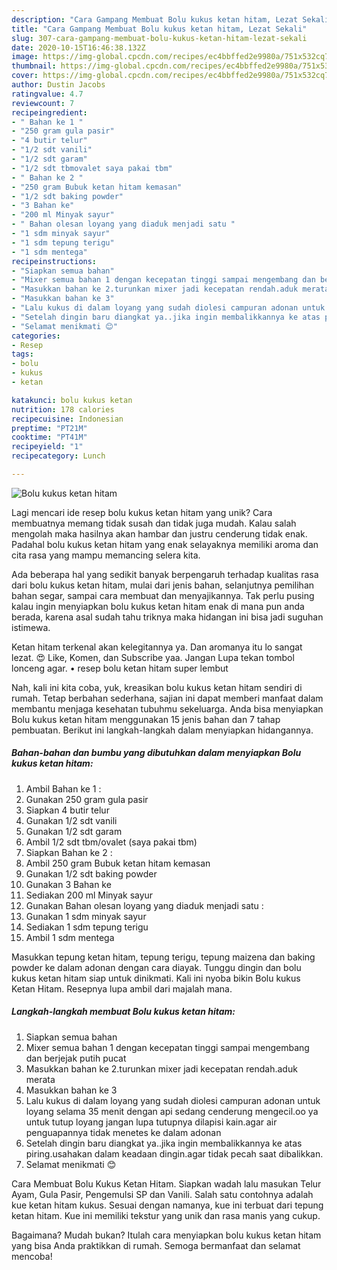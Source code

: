 ```yaml
---
description: "Cara Gampang Membuat Bolu kukus ketan hitam, Lezat Sekali"
title: "Cara Gampang Membuat Bolu kukus ketan hitam, Lezat Sekali"
slug: 307-cara-gampang-membuat-bolu-kukus-ketan-hitam-lezat-sekali
date: 2020-10-15T16:46:38.132Z
image: https://img-global.cpcdn.com/recipes/ec4bbffed2e9980a/751x532cq70/bolu-kukus-ketan-hitam-foto-resep-utama.jpg
thumbnail: https://img-global.cpcdn.com/recipes/ec4bbffed2e9980a/751x532cq70/bolu-kukus-ketan-hitam-foto-resep-utama.jpg
cover: https://img-global.cpcdn.com/recipes/ec4bbffed2e9980a/751x532cq70/bolu-kukus-ketan-hitam-foto-resep-utama.jpg
author: Dustin Jacobs
ratingvalue: 4.7
reviewcount: 7
recipeingredient:
- " Bahan ke 1 "
- "250 gram gula pasir"
- "4 butir telur"
- "1/2 sdt vanili"
- "1/2 sdt garam"
- "1/2 sdt tbmovalet saya pakai tbm"
- " Bahan ke 2 "
- "250 gram Bubuk ketan hitam kemasan"
- "1/2 sdt baking powder"
- "3 Bahan ke"
- "200 ml Minyak sayur"
- " Bahan olesan loyang yang diaduk menjadi satu "
- "1 sdm minyak sayur"
- "1 sdm tepung terigu"
- "1 sdm mentega"
recipeinstructions:
- "Siapkan semua bahan"
- "Mixer semua bahan 1 dengan kecepatan tinggi sampai mengembang dan berjejak putih pucat"
- "Masukkan bahan ke 2.turunkan mixer jadi kecepatan rendah.aduk merata"
- "Masukkan bahan ke 3"
- "Lalu kukus di dalam loyang yang sudah diolesi campuran adonan untuk loyang selama 35 menit dengan api sedang cenderung mengecil.oo ya untuk tutup loyang jangan lupa tutupnya dilapisi kain.agar air penguapannya tidak menetes ke dalam adonan"
- "Setelah dingin baru diangkat ya..jika ingin membalikkannya ke atas piring.usahakan dalam keadaan dingin.agar tidak pecah saat dibalikkan."
- "Selamat menikmati 😊"
categories:
- Resep
tags:
- bolu
- kukus
- ketan

katakunci: bolu kukus ketan 
nutrition: 178 calories
recipecuisine: Indonesian
preptime: "PT21M"
cooktime: "PT41M"
recipeyield: "1"
recipecategory: Lunch

---
```



![Bolu kukus ketan hitam](https://img-global.cpcdn.com/recipes/ec4bbffed2e9980a/751x532cq70/bolu-kukus-ketan-hitam-foto-resep-utama.jpg)

Lagi mencari ide resep bolu kukus ketan hitam yang unik? Cara membuatnya memang tidak susah dan tidak juga mudah. Kalau salah mengolah maka hasilnya akan hambar dan justru cenderung tidak enak. Padahal bolu kukus ketan hitam yang enak selayaknya memiliki aroma dan cita rasa yang mampu memancing selera kita.

Ada beberapa hal yang sedikit banyak berpengaruh terhadap kualitas rasa dari bolu kukus ketan hitam, mulai dari jenis bahan, selanjutnya pemilihan bahan segar, sampai cara membuat dan menyajikannya. Tak perlu pusing kalau ingin menyiapkan bolu kukus ketan hitam enak di mana pun anda berada, karena asal sudah tahu triknya maka hidangan ini bisa jadi suguhan istimewa.

Ketan hitam terkenal akan kelegitannya ya. Dan aromanya itu lo sangat lezat. 😍 Like, Komen, dan Subscribe yaa. Jangan Lupa tekan tombol lonceng agar. • resep bolu ketan hitam super lembut


Nah, kali ini kita coba, yuk, kreasikan bolu kukus ketan hitam sendiri di rumah. Tetap berbahan sederhana, sajian ini dapat memberi manfaat dalam membantu menjaga kesehatan tubuhmu sekeluarga. Anda bisa menyiapkan Bolu kukus ketan hitam menggunakan 15 jenis bahan dan 7 tahap pembuatan. Berikut ini langkah-langkah dalam menyiapkan hidangannya.

<!--inarticleads1-->

##### Bahan-bahan dan bumbu yang dibutuhkan dalam menyiapkan Bolu kukus ketan hitam:

1. Ambil  Bahan ke 1 :
1. Gunakan 250 gram gula pasir
1. Siapkan 4 butir telur
1. Gunakan 1/2 sdt vanili
1. Gunakan 1/2 sdt garam
1. Ambil 1/2 sdt tbm/ovalet (saya pakai tbm)
1. Siapkan  Bahan ke 2 :
1. Ambil 250 gram Bubuk ketan hitam kemasan
1. Gunakan 1/2 sdt baking powder
1. Gunakan 3 Bahan ke
1. Sediakan 200 ml Minyak sayur
1. Gunakan  Bahan olesan loyang yang diaduk menjadi satu :
1. Gunakan 1 sdm minyak sayur
1. Sediakan 1 sdm tepung terigu
1. Ambil 1 sdm mentega


Masukkan tepung ketan hitam, tepung terigu, tepung maizena dan baking powder ke dalam adonan dengan cara diayak. Tunggu dingin dan bolu kukus ketan hitam siap untuk dinikmati. Kali ini nyoba bikin Bolu kukus Ketan Hitam. Resepnya lupa ambil dari majalah mana. 

<!--inarticleads2-->

##### Langkah-langkah membuat Bolu kukus ketan hitam:

1. Siapkan semua bahan
1. Mixer semua bahan 1 dengan kecepatan tinggi sampai mengembang dan berjejak putih pucat
1. Masukkan bahan ke 2.turunkan mixer jadi kecepatan rendah.aduk merata
1. Masukkan bahan ke 3
1. Lalu kukus di dalam loyang yang sudah diolesi campuran adonan untuk loyang selama 35 menit dengan api sedang cenderung mengecil.oo ya untuk tutup loyang jangan lupa tutupnya dilapisi kain.agar air penguapannya tidak menetes ke dalam adonan
1. Setelah dingin baru diangkat ya..jika ingin membalikkannya ke atas piring.usahakan dalam keadaan dingin.agar tidak pecah saat dibalikkan.
1. Selamat menikmati 😊


Cara Membuat Bolu Kukus Ketan Hitam. Siapkan wadah lalu masukan Telur Ayam, Gula Pasir, Pengemulsi SP dan Vanili. Salah satu contohnya adalah kue ketan hitam kukus. Sesuai dengan namanya, kue ini terbuat dari tepung ketan hitam. Kue ini memiliki tekstur yang unik dan rasa manis yang cukup. 

Bagaimana? Mudah bukan? Itulah cara menyiapkan bolu kukus ketan hitam yang bisa Anda praktikkan di rumah. Semoga bermanfaat dan selamat mencoba!
